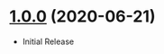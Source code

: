 <a name="1.0.0"></a>
# [1.0.0](https://github.com/flextype-plugins/accounts-admin) (2020-06-21)
* Initial Release
